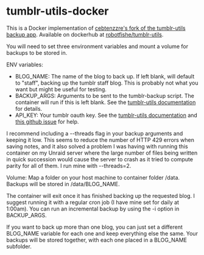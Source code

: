 # tumblr-utils-docker
This is a Docker implementation of [cebtenzzre's fork of the tumblr-utils backup app](https://github.com/cebtenzzre/tumblr-utils/tree/master). Available on dockerhub at [robotfishe/tumblr-utils](https://hub.docker.com/repository/docker/robotfishe/tumblr-utils/).

You will need to set three environment variables and mount a volume for backups to be stored in.

ENV variables:
- BLOG_NAME: The name of the blog to back up. If left blank, will default to "staff", backing up the tumblr staff blog. This is probably not what you want but might be useful for testing.
- BACKUP_ARGS: Arguments to be sent to the tumblr-backup script. The container will run if this is left blank. See the [tumblr-utils documentation](https://github.com/cebtenzzre/tumblr-utils/blob/master/README.md#2-usage) for details.
- API_KEY: Your tumblr oauth key. See the [tumblr-utils documentation](https://github.com/cebtenzzre/tumblr-utils/blob/master/README.md#1-installation) and [this github issue](https://github.com/cebtenzzre/tumblr-utils/issues/28) for help.

I recommend including a --threads flag in your backup arguments and keeping it low. This seems to reduce the number of HTTP 429 errors when saving notes, and it also solved a problem I was having with running this container on my Unraid server where the large number of files being written in quick succession would cause the server to crash as it tried to compute parity for all of them. I run mine with --threads=2.

Volume:
Map a folder on your host machine to container folder /data. Backups will be stored in /data/BLOG_NAME.

The container will exit once it has finished backing up the requested blog. I suggest running it with a regular cron job (I have mine set for daily at 1:00am). You can run an incremental backup by using the -i option in BACKUP_ARGS.

If you want to back up more than one blog, you can just set a different BLOG_NAME variable for each one and keep everything else the same. Your backups will be stored together, with each one placed in a BLOG_NAME subfolder.
